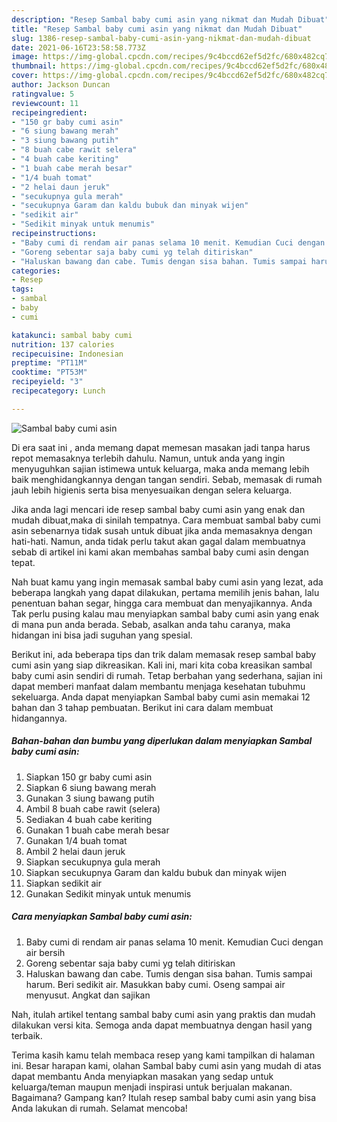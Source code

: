 ```yaml
---
description: "Resep Sambal baby cumi asin yang nikmat dan Mudah Dibuat"
title: "Resep Sambal baby cumi asin yang nikmat dan Mudah Dibuat"
slug: 1386-resep-sambal-baby-cumi-asin-yang-nikmat-dan-mudah-dibuat
date: 2021-06-16T23:58:58.773Z
image: https://img-global.cpcdn.com/recipes/9c4bccd62ef5d2fc/680x482cq70/sambal-baby-cumi-asin-foto-resep-utama.jpg
thumbnail: https://img-global.cpcdn.com/recipes/9c4bccd62ef5d2fc/680x482cq70/sambal-baby-cumi-asin-foto-resep-utama.jpg
cover: https://img-global.cpcdn.com/recipes/9c4bccd62ef5d2fc/680x482cq70/sambal-baby-cumi-asin-foto-resep-utama.jpg
author: Jackson Duncan
ratingvalue: 5
reviewcount: 11
recipeingredient:
- "150 gr baby cumi asin"
- "6 siung bawang merah"
- "3 siung bawang putih"
- "8 buah cabe rawit selera"
- "4 buah cabe keriting"
- "1 buah cabe merah besar"
- "1/4 buah tomat"
- "2 helai daun jeruk"
- "secukupnya gula merah"
- "secukupnya Garam dan kaldu bubuk dan minyak wijen"
- "sedikit air"
- "Sedikit minyak untuk menumis"
recipeinstructions:
- "Baby cumi di rendam air panas selama 10 menit. Kemudian Cuci dengan air bersih"
- "Goreng sebentar saja baby cumi yg telah ditiriskan"
- "Haluskan bawang dan cabe. Tumis dengan sisa bahan. Tumis sampai harum. Beri sedikit air. Masukkan baby cumi. Oseng sampai air menyusut. Angkat dan sajikan"
categories:
- Resep
tags:
- sambal
- baby
- cumi

katakunci: sambal baby cumi 
nutrition: 137 calories
recipecuisine: Indonesian
preptime: "PT11M"
cooktime: "PT53M"
recipeyield: "3"
recipecategory: Lunch

---
```



![Sambal baby cumi asin](https://img-global.cpcdn.com/recipes/9c4bccd62ef5d2fc/680x482cq70/sambal-baby-cumi-asin-foto-resep-utama.jpg)

Di era  saat ini , anda memang dapat memesan masakan jadi tanpa harus repot memasaknya terlebih dahulu. Namun, untuk anda yang ingin menyuguhkan sajian istimewa untuk keluarga, maka anda memang lebih baik menghidangkannya dengan tangan sendiri. Sebab, memasak di rumah jauh lebih higienis serta bisa menyesuaikan dengan selera keluarga.

Jika anda lagi mencari ide resep sambal baby cumi asin yang enak dan mudah dibuat,maka di sinilah tempatnya. Cara membuat sambal baby cumi asin  sebenarnya tidak susah untuk dibuat jika anda memasaknya dengan hati-hati. Namun, anda tidak perlu takut akan gagal dalam membuatnya 
sebab di artikel ini kami akan membahas sambal baby cumi asin dengan tepat.  



Nah buat kamu yang ingin memasak sambal baby cumi asin yang lezat, ada beberapa langkah yang dapat dilakukan, pertama memilih jenis bahan, lalu penentuan bahan segar, hingga cara membuat dan menyajikannya. Anda Tak perlu pusing kalau mau menyiapkan sambal baby cumi asin yang enak di mana pun anda berada. Sebab, asalkan anda  tahu caranya, maka hidangan ini bisa jadi suguhan yang spesial.

Berikut ini, ada beberapa tips dan trik dalam memasak resep sambal baby cumi asin yang siap dikreasikan. Kali ini, mari kita coba kreasikan sambal baby cumi asin sendiri di rumah. Tetap berbahan yang sederhana, sajian ini dapat memberi manfaat dalam membantu menjaga kesehatan tubuhmu sekeluarga. Anda dapat menyiapkan Sambal baby cumi asin memakai 12 bahan dan 3 tahap pembuatan. Berikut ini cara dalam membuat hidangannya.

<!--inarticleads1-->

##### Bahan-bahan dan bumbu yang diperlukan dalam menyiapkan Sambal baby cumi asin:

1. Siapkan 150 gr baby cumi asin
1. Siapkan 6 siung bawang merah
1. Gunakan 3 siung bawang putih
1. Ambil 8 buah cabe rawit (selera)
1. Sediakan 4 buah cabe keriting
1. Gunakan 1 buah cabe merah besar
1. Gunakan 1/4 buah tomat
1. Ambil 2 helai daun jeruk
1. Siapkan secukupnya gula merah
1. Siapkan secukupnya Garam dan kaldu bubuk dan minyak wijen
1. Siapkan sedikit air
1. Gunakan Sedikit minyak untuk menumis




<!--inarticleads2-->

##### Cara menyiapkan Sambal baby cumi asin:

1. Baby cumi di rendam air panas selama 10 menit. Kemudian Cuci dengan air bersih
1. Goreng sebentar saja baby cumi yg telah ditiriskan
1. Haluskan bawang dan cabe. Tumis dengan sisa bahan. Tumis sampai harum. Beri sedikit air. Masukkan baby cumi. Oseng sampai air menyusut. Angkat dan sajikan




Nah, itulah artikel tentang  sambal baby cumi asin  yang praktis dan mudah dilakukan versi kita. Semoga anda dapat membuatnya dengan hasil yang terbaik. 

Terima kasih kamu telah membaca resep yang kami tampilkan di halaman ini. Besar harapan kami, olahan  Sambal baby cumi asin yang mudah di atas dapat membantu Anda menyiapkan masakan yang sedap untuk keluarga/teman maupun menjadi inspirasi untuk berjualan makanan. Bagaimana? Gampang kan? Itulah resep sambal baby cumi asin yang bisa Anda lakukan di rumah. Selamat mencoba!

